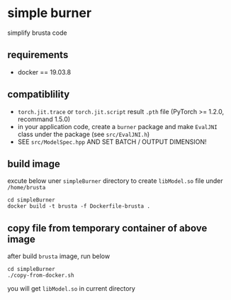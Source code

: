 # simple burner
simplify brusta code

## requirements
+ docker == 19.03.8

## compatiblility
+ `torch.jit.trace` or `torch.jit.script` result `.pth` file (PyTorch >= 1.2.0, recommand 1.5.0)
+ in your application code, create a `burner` package and make `EvalJNI` class under the package (see `src/EvalJNI.h`)
+ SEE `src/ModelSpec.hpp` AND SET BATCH / OUTPUT DIMENSION!

## build image
excute below uner `simpleBurner` directory to create `libModel.so` file under `/home/brusta`
```
cd simpleBurner
docker build -t brusta -f Dockerfile-brusta .
```

## copy file from temporary container of above image
after build `brusta` image, run below
```
cd simpleBurner
./copy-from-docker.sh
```
you will get `libModel.so` in current directory
